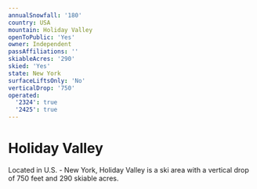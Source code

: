 ```yaml
---
annualSnowfall: '180'
country: USA
mountain: Holiday Valley
openToPublic: 'Yes'
owner: Independent
passAffiliations: ''
skiableAcres: '290'
skied: 'Yes'
state: New York
surfaceLiftsOnly: 'No'
verticalDrop: '750'
operated:
  '2324': true
  '2425': true
---
```



# Holiday Valley

Located in U.S. - New York, Holiday Valley is a ski area with a vertical drop of 750 feet and 290 skiable acres.
